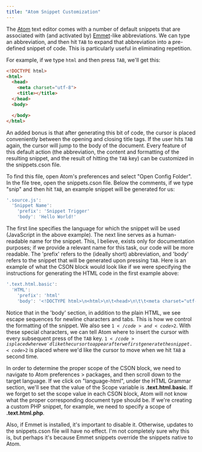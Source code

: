 ```yaml
---
title: "Atom Snippet Customization"
---
```

The [Atom](https://atom.io/) text editor comes with a number of default snippets that are associated with (and activated by) [Emmet](http://emmet.io/)-like abbreviations. We can type an abbreviation, and then hit <code>TAB</code> to expand that abbreviation into a pre-defined snippet of code. This is particularly useful in eliminating repetition.

For example, if we type <code>html</code> and then press <code>TAB</code>, we'll get this:

```html
<!DOCTYPE html>
<html>
  <head>
    <meta charset="utf-8">
    <title></title>
  </head>
  <body>

  </body>
</html>
```

An added bonus is that after generating this bit of code, the cursor is placed conveniently between the opening and closing title tags. If the user hits <code>TAB</code> again, the cursor will jump to the body of the document. Every feature of this default action (the abbreviation, the content and formatting of the resulting snippet, and the result of hitting the <code>TAB</code> key) can be customized in the snippets.cson file.

To find this file, open Atom's preferences and select "Open Config Folder". In the file tree, open the snippets.cson file. Below the comments, if we type "snip" and then hit <code>TAB</code>, an example snippet will be generated for us:

```js
'.source.js':
  'Snippet Name':
    'prefix': 'Snippet Trigger'
    'body': 'Hello World!'
```

The first line specifies the language for which the snippet will be used (JavaScript in the above example). The next line serves as a human-readable name for the snippet. This, I believe, exists only for documentation purposes; if we provide a relevant name for this task, our code will be more readable. The 'prefix' refers to the (ideally short) abbreviation, and 'body' refers to the snippet that will be generated upon pressing <code>TAB</code>. Here is an example of what the CSON block would look like if we were specifying the instructions for generating the HTML code in the first example above:

```js
'.text.html.basic':
  'HTML':
    'prefix': 'html'
    'body': '<!DOCTYPE html>\n<html>\n\t<head>\n\t\t<meta charset="utf-8">\n\t\t<title>$1</title>\n\t</head>\n\t<body>\n\t\t$2\n\t</body>\n</html>'
```

Notice that in the 'body' section, in addition to the plain HTML, we see escape sequences for newline characters and tabs. This is how we control the formatting of the snippet. We also see <code>$1</code> and <code>$2</code>. With these special characters, we can tell Atom where to insert the cursor with every subsequent press of the <code>TAB</code> key. <code>$1</code> is placed where we'd like the cursor to appear after we first generate the snippet. <code>$2</code> is placed where we'd like the cursor to move when we hit <code>TAB</code> a second time.

In order to determine the proper scope of the CSON block, we need to navigate to Atom preferences > packages, and then scroll down to the target language. If we click on "language-html", under the HTML Grammar section, we'll see that the value of the Scope variable is **.text.html.basic**. If we forget to set the scope value in each CSON block, Atom will not know what the proper corresponding document type should be. If we're creating a custom PHP snippet, for example, we need to specify a scope of **.text.html.php**.

Also, if Emmet is installed, it's important to disable it. Otherwise, updates to the snippets.cson file will have no effect. I'm not completely sure why this is, but perhaps it's because Emmet snippets override the snippets native to Atom.
